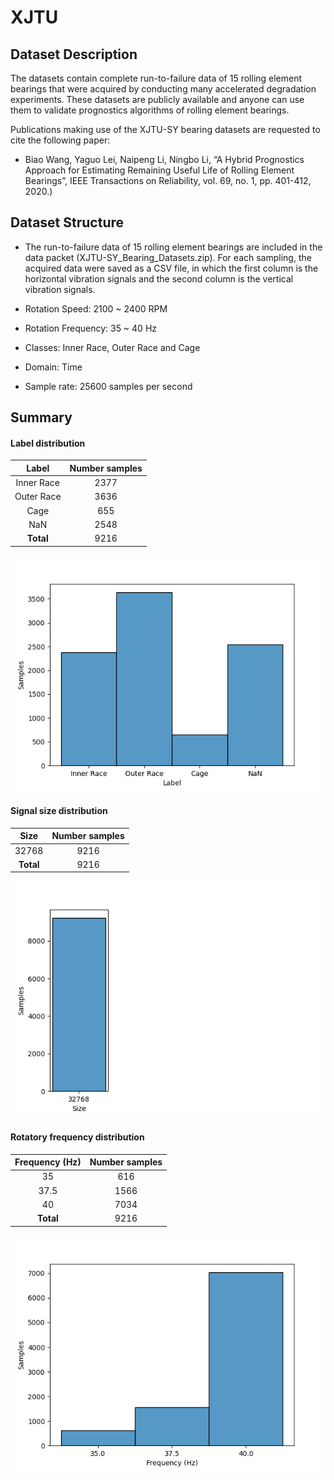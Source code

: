 # XJTU

## Dataset Description
The datasets contain complete run-to-failure data of 15 rolling element bearings that were acquired by conducting many accelerated degradation experiments. These datasets are publicly available and anyone can use them to validate prognostics algorithms of rolling element bearings.

Publications making use of the XJTU-SY bearing datasets are requested to cite the following paper:
- Biao Wang, Yaguo Lei, Naipeng Li, Ningbo Li, “A Hybrid Prognostics Approach for Estimating Remaining Useful Life of Rolling Element Bearings”, IEEE Transactions on Reliability, vol. 69, no. 1, pp. 401-412, 2020.)

## Dataset Structure

- The run-to-failure data of 15 rolling element bearings are included in the data packet (XJTU-SY_Bearing_Datasets.zip). For each sampling, the acquired data were saved as a CSV file, in which the first column is the horizontal vibration signals and the second column is the vertical vibration signals.

- Rotation Speed: 2100 ~ 2400 RPM

- Rotation Frequency: 35 ~ 40 Hz

- Classes: Inner Race, Outer Race and Cage

- Domain: Time

- Sample rate: 25600 samples per second

## Summary

#### Label distribution
|   Label    | Number samples |
|:----------:|:--------------:|
| Inner Race |       2377     |
| Outer Race |       3636     |
|    Cage    |       655      |
|    NaN     |       2548     |
| **Total**  |       9216     |

![image](../../images/XJTU/label_dist.png)


#### Signal size distribution
|   Size    | Number samples |
|:---------:|:--------------:|
|   32768   |      9216      |
| **Total** |      9216      |

![image](../../images/XJTU/signal_size_dist.png)


#### Rotatory frequency distribution
| Frequency (Hz) | Number samples |
|:--------------:|:--------------:|
|       35       |      616       |
|      37.5      |      1566      |
|       40       |      7034      |
|   **Total**    |      9216      |

![image](../../images/XJTU/frequency_dist.png)
